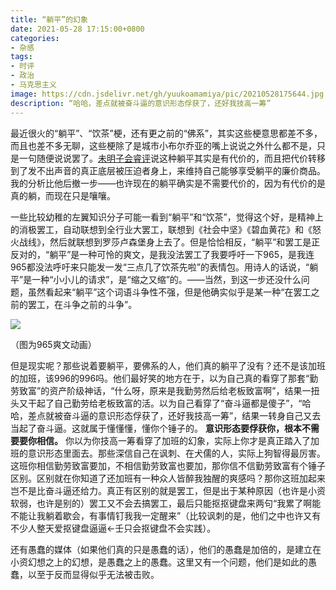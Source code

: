 ```yaml
---
title: “躺平”的幻象
date: 2021-05-28 17:15:00+0800
categories:
- 杂感
tags:
- 时评
- 政治
- 马克思主义
image: https://cdn.jsdelivr.net/gh/yuukoamamiya/pic/20210528175644.jpg
description: “哈哈，差点就被奋斗逼的意识形态俘获了，还好我技高一筹”
---
```


最近很火的“躺平”、“饮茶”梗，还有更之前的“佛系”，其实这些梗意思都差不多，而且也差不多无聊，这些梗除了是城市小布尔乔亚的嘴上说说之外什么都不是，只是一句随便说说罢了。[未明子会睿评](https://www.bilibili.com/video/BV1Aq4y1j7pM)说这种躺平其实是有代价的，而且把代价转移到了发不出声音的真正底层被压迫者身上，来维持自己能够享受躺平的廉价商品。我的分析比他后撤一步——也许现在的躺平确实是不需要代价的，因为有代价的是真的躺，而现在只是嚷嚷。

一些比较幼稚的左翼知识分子可能一看到“躺平”和“饮茶”，觉得这个好，是精神上的消极罢工，自动联想到全行业大罢工，联想到《社会中坚》《碧血黄花》和《怒火战线》，然后就联想到罗莎卢森堡身上去了。但是恰恰相反，“躺平”和罢工是正反对的，“躺平”是一种可怜的爽文，是我没法罢工了我要呼吁一下965，是我连965都没法呼吁来只能发一发“三点几了饮茶先啦”的表情包。用诗人的话说，“躺平”是一种“小小儿的请求”，是“缩之又缩”的。——当然，到这一步还没什么问题，虽然看起来“躺平”这个词语斗争性不强，但是他确实似乎是某一种“在罢工之前的罢工，在斗争之前的斗争”。

![](https://cdn.jsdelivr.net/gh/yuukoamamiya/pic/20210528173205.jpg)

（图为965爽文动画）

但是现实呢？那些说着要躺平，要佛系的人，他们真的躺平了没有？还不是该加班的加班，该996的996吗。他们最好笑的地方在于，以为自己真的看穿了那套“勤劳致富”的资产阶级神话，“什么呀，原来是我勤劳然后给老板致富啊”，结果一扭头又干起了自己勤劳给老板致富的活。以为自己看穿了“奋斗逼都是傻子”，“哈哈，差点就被奋斗逼的意识形态俘获了，还好我技高一筹”，结果一转身自己又去当起了奋斗逼。这就属于懂懂懂，懂你个锤子的。 **意识形态要俘获你，根本不需要要你相信。** 你以为你技高一筹看穿了加班的幻象，实际上你才是真正踏入了加班的意识形态里面去。那些深信自己在讽刺、在犬儒的人，实际上狗智得最厉害。这班你相信勤劳致富要加，不相信勤劳致富也要加，那你信不信勤劳致富有个锤子区别。区别就在你知道了还加班有一种众人皆醉我独醒的爽感吗？那你这班加起来岂不是比奋斗逼还给力。真正有区别的就是罢工，但是出于某种原因（也许是小资软弱，也许是别的）罢工又不会去搞罢工，最后只能抠抠键盘来两句“我累了啊能不能让我躺着歇会，有事情钉我我一定醒来”（比较讽刺的是，他们之中也许又有不少人整天爱抠键盘逼逼←壬只会抠键盘不会实践）。

还有愚蠢的媒体（如果他们真的只是愚蠢的话），他们的愚蠢是加倍的，是建立在小资幻想之上的幻想，是愚蠢之上的愚蠢。这里又有一个问题，他们是如此的愚蠢，以至于反而显得似乎无法被击败。
